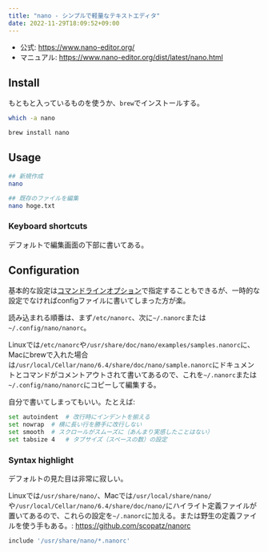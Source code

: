 ```yaml
---
title: "nano - シンプルで軽量なテキストエディタ"
date: 2022-11-29T18:09:52+09:00
---
```


- 公式: https://www.nano-editor.org/
- マニュアル: https://www.nano-editor.org/dist/latest/nano.html

## Install
もともと入っているものを使うか、`brew`でインストールする。
```sh
which -a nano
```
```sh
brew install nano
```

## Usage
```sh
## 新規作成
nano

## 既存のファイルを編集
nano hoge.txt
```

### Keyboard shortcuts
デフォルトで編集画面の下部に書いてある。

## Configuration
基本的な設定は[コマンドラインオプション][cmd]で指定することもできるが、一時的な設定でなければconfigファイルに書いてしまった方が楽。

読み込まれる順番は、まず`/etc/nanorc`、次に`~/.nanorc`または`~/.config/nano/nanorc`。

Linuxでは`/etc/nanorc`や`/usr/share/doc/nano/examples/samples.nanorc`に、Macにbrewで入れた場合は`/usr/local/Cellar/nano/6.4/share/doc/nano/sample.nanorc`にドキュメントとコマンドがコメントアウトされて書いてあるので、これを`~/.nanorc`または`~/.config/nano/nanorc`にコピーして編集する。

自分で書いてしまってもいい。たとえば:
```sh
set autoindent	# 改行時にインデントを揃える
set nowrap	# 横に長い行を勝手に改行しない
set smooth	# スクロールがスムーズに（あんまり実感したことはない）
set tabsize 4	# タブサイズ（スペースの数）の設定
```

[cmd]: https://www.nano-editor.org/dist/latest/nano.html#Nanorc-Files:~:text=6%20Command%2Dline%20Options


### Syntax highlight
デフォルトの見た目は非常に寂しい。

Linuxでは`/usr/share/nano/`、Macでは`/usr/local/share/nano/`や`/usr/local/Cellar/nano/6.4/share/doc/nano/`にハイライト定義ファイルが置いてあるので、これらの設定を`~/.nanorc`に加える。または野生の定義ファイルを使う手もある。: https://github.com/scopatz/nanorc

```sh
include '/usr/share/nano/*.nanorc'
```

